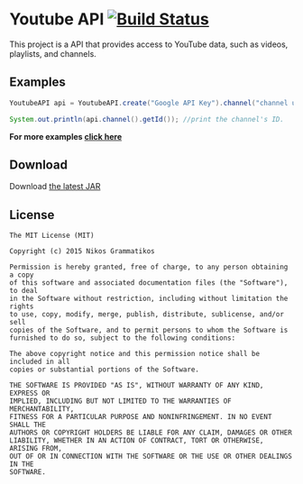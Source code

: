 Youtube API [![Build Status](https://travis-ci.org/nikosgram13/youtube-api.svg?branch=master)](https://travis-ci.org/nikosgram13/youtube-api)
=======

This project is a API that provides access to YouTube data, such as videos, playlists, and channels.

Examples
--------
```java
YoutubeAPI api = YoutubeAPI.create("Google API Key").channel("channel username");

System.out.println(api.channel().getId()); //print the channel's ID.
```
**For more examples [click here][2]**

Download
--------
Download [the latest JAR][1]

License
--------

```
The MIT License (MIT)

Copyright (c) 2015 Nikos Grammatikos

Permission is hereby granted, free of charge, to any person obtaining a copy
of this software and associated documentation files (the "Software"), to deal
in the Software without restriction, including without limitation the rights
to use, copy, modify, merge, publish, distribute, sublicense, and/or sell
copies of the Software, and to permit persons to whom the Software is
furnished to do so, subject to the following conditions:

The above copyright notice and this permission notice shall be included in all
copies or substantial portions of the Software.

THE SOFTWARE IS PROVIDED "AS IS", WITHOUT WARRANTY OF ANY KIND, EXPRESS OR
IMPLIED, INCLUDING BUT NOT LIMITED TO THE WARRANTIES OF MERCHANTABILITY,
FITNESS FOR A PARTICULAR PURPOSE AND NONINFRINGEMENT. IN NO EVENT SHALL THE
AUTHORS OR COPYRIGHT HOLDERS BE LIABLE FOR ANY CLAIM, DAMAGES OR OTHER
LIABILITY, WHETHER IN AN ACTION OF CONTRACT, TORT OR OTHERWISE, ARISING FROM,
OUT OF OR IN CONNECTION WITH THE SOFTWARE OR THE USE OR OTHER DEALINGS IN THE
SOFTWARE.
```

[1]: https://github.com/nikosgram13/youtube-api/releases
[2]: https://github.com/nikosgram13/youtube-api/wiki/API-Examples
